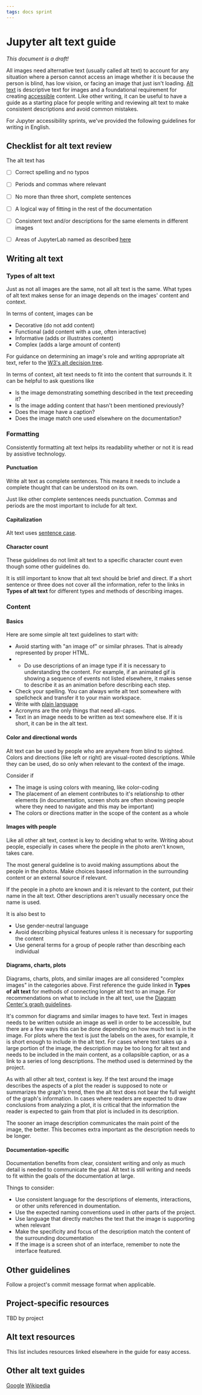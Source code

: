 ```yaml
---
tags: docs sprint
---
```


# Jupyter alt text guide

*This document is a draft!*

All images need alternative text (usually called alt text) to account for any situation where a person cannot access an image whether it is because the person is blind, has low vision, or facing an image that just isn't loading. [Alt text](https://webaim.org/techniques/alttext/) is descriptive text for images and a foundational requirement for creating [accessible](https://en.wikipedia.org/wiki/Web_accessibility) content. Like other writing, it can be useful to have a guide as a starting place for people writing and reviewing alt text to make consistent descriptions and avoid common mistakes.

For Jupyter accessibility sprints, we've provided the following guidelines for writing in English.

## Checklist for alt text review

The alt text has
- [ ] Correct spelling and no typos
- [ ] Periods and commas where relevant
- [ ] No more than three short, complete sentences
- [ ] A logical way of fitting in the rest of the documentation
- [ ] Consistent text and/or descriptions for the same elements in different images
- [ ] Areas of JupyterLab named as described [here](https://jupyterlab.readthedocs.io/en/stable/developer/contributing.html#user-interface-naming-conventions)


## Writing alt text

### Types of alt text

Just as not all images are the same, not all alt text is the same. What types of alt text makes sense for an image depends on the images' content and context.

In terms of content, images can be 
- Decorative (do not add content)
- Functional (add content with a use, often interactive)
- Informative (adds or illustrates content)
- Complex (adds a large amount of content)
 
For guidance on determining an image's role and writing appropriate alt text, refer to the [W3's alt decision tree](https://www.w3.org/WAI/tutorials/images/decision-tree/).

In terms of context, alt text needs to fit into the content that surrounds it. It can be helpful to ask questions like
- Is the image demonstrating something described in the text preceeding it? 
- Is the image adding content that hasn't been mentioned previously? 
- Does the image have a caption? 
- Does the image match one used elsewhere on the documentation? 

### Formatting

Consistently formatting alt text helps its readability whether or not it is read by assistive technology.

#### Punctuation

Write alt text as complete sentences. This means it needs to include a complete thought that can be understood on its own.

Just like other complete sentences needs punctuation. Commas and periods are the most important to include for alt text.

#### Capitalization

Alt text uses [sentence case](https://en.wikipedia.org/wiki/Letter_case#Sentence_case).

#### Character count

These guidelines do not limit alt text to a specific character count even though some other guidelines do. 

It is still important to know that alt text should be brief and direct. If a short sentence or three does not cover all the information, refer to the links in **Types of alt text** for different types and methods of describing images.

### Content

#### Basics

Here are some simple alt text guidelines to start with:

- Avoid starting with "an image of" or similar phrases. That is already represented by proper HTML.
- - Do use descriptions of an image type if it is necessary to understanding the content. For example, if an animated gif is showing a sequence of events not listed elsewhere, it makes sense to describe it as an animation before describing each step.
- Check your spelling. You can always write alt text somewhere with spellcheck and transfer it to your main workspace.
- Write with [plain language](https://www.plainlanguage.gov/guidelines/)
- Acronyms are the only things that need all-caps.
- Text in an image needs to be written as text somewhere else. If it is short, it can be in the alt text.

#### Color and directional words

Alt text can be used by people who are anywhere from blind to sighted. Colors and directions (like left or right) are visual-rooted descriptions. While they can be used, do so only when relevant to the context of the image.

Consider if
- The image is using colors with meaning, like color-coding
- The placement of an element contributes to it's relationship to other elements (in documentation, screen shots are often showing people where they need to navigate and this may be important)
- The colors or directions matter in the scope of the content as a whole

#### Images with people

Like all other alt text, context is key to deciding what to write. Writing about people, especially in cases where the people in the photo aren't known, takes care.

The most general guideline is to avoid making assumptions about the people in the photos. Make choices based information in the surrounding content or an external source if relevant.

If the people in a photo are known and it is relevant to the content, put their name in the alt text. Other descriptions aren't usually necessary once the name is used.

It is also best to 
- Use gender-neutral language
- Avoid describing physical features unless it is necessary for supporting the content
- Use general terms for a group of people rather than describing each individual

#### Diagrams, charts, plots
Diagrams, charts, plots, and similar images are all considered "complex images" in the categories above. First reference the guide linked in **Types of alt text** for methods of connecting longer alt text to an image. For recommendations on what to include in the alt text, use the [Diagram Center's graph guidelines](http://diagramcenter.org/specific-guidelines-g.html#71). 

It's common for diagrams and similar images to have text. Text in images needs to be written outside an image as well in order to be accessible, but there are a few ways this can be done depending on how much text is in the image. For plots where the text is just the labels on the axes, for example, it is short enough to include in the alt text. For cases where text takes up a large portion of the image, the description may be too long for alt text and needs to be included in the main content, as a collapsible caption, or as a link to a series of long descriptions. The method used is determined by the project.

As with all other alt text, context is key. If the text around the image describes the aspects of a plot the reader is supposed to note or summarizes the graph's trend, then the alt text does not bear the full weight of the graph's information. In cases where readers are expected to draw conclusions from analyzing a plot, it is critical that the information the reader is expected to gain from that plot is included in its description.

The sooner an image description communicates the main point of the image, the better. This becomes extra important as the description needs to be longer.

#### Documentation-specific

Documentation benefits from clear, consistent writing and only as much detail is needed to communicate the goal. Alt text is still writing and needs to fit within the goals of the documentation at large.

Things to consider:
- Use consistent language for the descriptions of elements, interactions, or other units referenced in doumentation. 
- Use the expected naming conventions used in other parts of the project. 
- Use language that directly matches the text that the image is supporting when relevant
- Make the specificity and focus of the description match the content of the surrounding documentation
- If the image is a screen shot of an interface, remember to note the interface featured.

## Other guidelines

Follow a project's commit message format when applicable.

## Project-specific resources

TBD by project

## Alt text resources

This list includes resources linked elsewhere in the guide for easy access.

## Other alt text guides

[Google](https://developers.google.com/style/images#alt-text)
[Wikipedia](https://en.wikipedia.org/wiki/Wikipedia:Manual_of_Style/Accessibility/Alternative_text_for_images)
